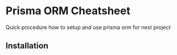 # Prisma ORM Cheatsheet
Quick procedure how to setup and use prisma orm for nest project
## Installation

